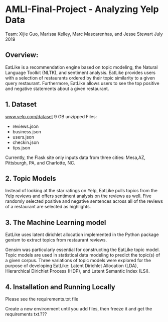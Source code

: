 # AMLI-Final-Project - Analyzing Yelp Data 

Team: Xijie Guo, Marissa Kelley, Marc Mascarenhas, and Jesse Stewart
July 2019

## Overview:
EatLike is a recommendation engine based on topic modeling, the Natural Language Toolkit (NLTK), and sentiment analysis. EatLike provides users with a selection of restaurants ordered by their topic similarity to a given query restaurant. Furthermore, EatLike allows users to see the top positive and negative statements about a given restaurant.

## 1. Dataset
www.yelp.com/dataset
9 GB unzipped
Files: 
  - reviews.json
  - business.json
  - users.json
  - checkin.json
  - tips.json

Currently, the Flask site only inputs data from three cities: Mesa,AZ, Pittsburgh, PA, and Charlotte, NC. 

## 2. Topic Models
Instead of looking at the star ratings on Yelp, EatLike pulls topics from the Yelp reviews and offers sentiment analysis on the reviews as well. Five randomly selected positive and negative sentences across all of the reviews of a restaurant are selected as highlights. 

## 3. The Machine Learning model
EatLike uses latent dirichlet allocation implemented in the Python package genism to extract topics from restaurant reviews. 

Gensim was particularly essential for constructing the EatLike topic model.
Topic models are used in statistical data modeling to predict the topic(s) of a given corpus. Three variations of topic models were explored for the purpose of developing EatLike: Latent Dirichlet Allocation (LDA), Hierarchical Dirichlet Process (HDP), and Latent Semantic Index (LSI).

## 4. Installation and Running Locally 
Please see the requirements.txt file 

Create a new environment until you add files, then freeze it and get the requirements txt.???
